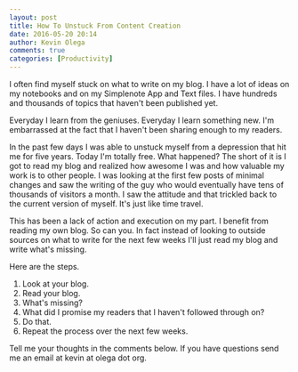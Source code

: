```yaml
---
layout: post
title: How To Unstuck From Content Creation
date: 2016-05-20 20:14
author: Kevin Olega
comments: true
categories: [Productivity]
---
```

I often find myself stuck on what to write on my blog. I have a lot of ideas on my notebooks and on my Simplenote App and Text files. I have hundreds and thousands of topics that haven't been published yet.

Everyday I learn from the geniuses. Everyday I learn something new. I'm embarrassed at the fact that I haven't been sharing enough to my readers.

In the past few days I was able to unstuck myself from a depression that hit me for five years. Today I'm totally free. What happened? The short of it is I got to read my blog and realized how awesome I was and how valuable my work is to other people. I was looking at the first few posts of minimal changes and saw the writing of the guy who would eventually have tens of thousands of visitors a month. I saw the attitude and that trickled back to the current version of myself. It's just like time travel.

This has been a lack of action and execution on my part. I benefit from reading my own blog. So can you. In fact instead of looking to outside sources on what to write for the next few weeks I'll just read my blog and write what's missing.

Here are the steps.

1. Look at your blog.
2. Read your blog.
3. What's missing?
4. What did I promise my readers that I haven't followed through on?
5. Do that.
6. Repeat the process over the next few weeks.

Tell me your thoughts in the comments below. If you have questions send me an email at kevin at olega dot org.

